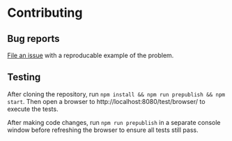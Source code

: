 # Contributing

## Bug reports

[File an issue](https://github.com/theodorejb/es-cookie/issues) with a reproducable example of the problem.

## Testing

After cloning the repository, run `npm install && npm run prepublish && npm start`.
Then open a browser to http://localhost:8080/test/browser/ to execute the tests.

After making code changes, run `npm run prepublish` in a separate console window before refreshing the browser to ensure all tests still pass.
